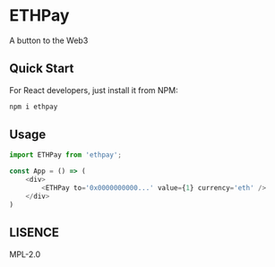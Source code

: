 ETHPay
==========
A button to the Web3

## Quick Start

For React developers, just install it from NPM:

```bash
npm i ethpay
```

## Usage

```javascript
import ETHPay from 'ethpay';

const App = () => (
    <div>
        <ETHPay to='0x0000000000...' value={1} currency='eth' />
    </div>
)
```

## LISENCE

MPL-2.0